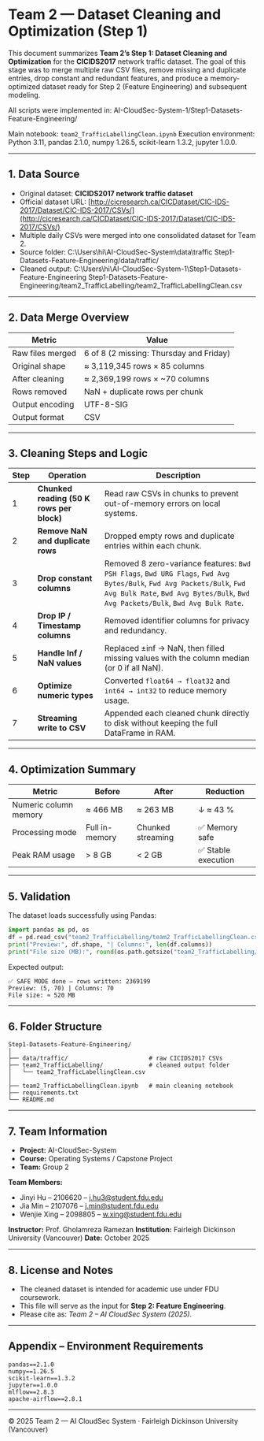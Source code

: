 # Team 2 — Dataset Cleaning and Optimization (Step 1)

This document summarizes **Team 2’s Step 1: Dataset Cleaning and Optimization** for the **CICIDS2017** network traffic dataset. The goal of this stage was to merge multiple raw CSV files, remove missing and duplicate entries, drop constant and redundant features, and produce a memory-optimized dataset ready for Step 2 (Feature Engineering) and subsequent modeling.

All scripts were implemented in:
AI-CloudSec-System-1/Step1-Datasets-Feature-Engineering/

Main notebook: `team2_TrafficLabellingClean.ipynb`
Execution environment: Python 3.11, pandas 2.1.0, numpy 1.26.5, scikit-learn 1.3.2, jupyter 1.0.0.

---

## 1. Data Source
- Original dataset: **CICIDS2017 network traffic dataset**
- Official dataset URL: [http://cicresearch.ca/CICDataset/CIC-IDS-2017/Dataset/CIC-IDS-2017/CSVs/](http://cicresearch.ca/CICDataset/CIC-IDS-2017/Dataset/CIC-IDS-2017/CSVs/)
- Multiple daily CSVs were merged into one consolidated dataset for Team 2.
- Source folder:  C:\Users\hi\AI-CloudSec-System\data\traffic
  Step1-Datasets-Feature-Engineering/data/traffic/
- Cleaned output:  C:\Users\hi\AI-CloudSec-System-1\Step1-Datasets-Feature-Engineering
  Step1-Datasets-Feature-Engineering/team2_TrafficLabelling/team2_TrafficLabellingClean.csv

---

## 2. Data Merge Overview
| Metric | Value |
|---------|-------|
| Raw files merged | 6 of 8 (2 missing: Thursday and Friday) |
| Original shape | ≈ 3,119,345 rows × 85 columns |
| After cleaning | ≈ 2,369,199 rows × ~70 columns |
| Rows removed | NaN + duplicate rows per chunk |
| Output encoding | UTF-8-SIG |
| Output format | CSV |

---

## 3. Cleaning Steps and Logic
| Step | Operation | Description |
|------|------------|-------------|
| 1 | **Chunked reading (50 K rows per block)** | Read raw CSVs in chunks to prevent out-of-memory errors on local systems. |
| 2 | **Remove NaN and duplicate rows** | Dropped empty rows and duplicate entries within each chunk. |
| 3 | **Drop constant columns** | Removed 8 zero-variance features: `Bwd PSH Flags`, `Bwd URG Flags`, `Fwd Avg Bytes/Bulk`, `Fwd Avg Packets/Bulk`, `Fwd Avg Bulk Rate`, `Bwd Avg Bytes/Bulk`, `Bwd Avg Packets/Bulk`, `Bwd Avg Bulk Rate`. |
| 4 | **Drop IP / Timestamp columns** | Removed identifier columns for privacy and redundancy. |
| 5 | **Handle Inf / NaN values** | Replaced ±inf → NaN, then filled missing values with the column median (or 0 if all NaN). |
| 6 | **Optimize numeric types** | Converted `float64 → float32` and `int64 → int32` to reduce memory usage. |
| 7 | **Streaming write to CSV** | Appended each cleaned chunk directly to disk without keeping the full DataFrame in RAM. |

---

## 4. Optimization Summary
| Metric | Before | After | Reduction |
|---------|--------|-------|-----------|
| Numeric column memory | ≈ 466 MB | ≈ 263 MB | ↓ ≈ 43 % |
| Processing mode | Full in-memory | Chunked streaming | ✅ Memory safe |
| Peak RAM usage | > 8 GB | < 2 GB | ✅ Stable execution |

---

## 5. Validation
The dataset loads successfully using Pandas:

```python
import pandas as pd, os
df = pd.read_csv("team2_TrafficLabelling/team2_TrafficLabellingClean.csv", nrows=5)
print("Preview:", df.shape, "| Columns:", len(df.columns))
print("File size (MB):", round(os.path.getsize("team2_TrafficLabelling/team2_TrafficLabellingClean.csv")/(1024**2), 2))
```

Expected output:
```
✅ SAFE MODE done — rows written: 2369199
Preview: (5, 70) | Columns: 70
File size: ≈ 520 MB
```

---

## 6. Folder Structure
```
Step1-Datasets-Feature-Engineering/
│
├── data/traffic/                       # raw CICIDS2017 CSVs
├── team2_TrafficLabelling/             # cleaned output folder
│   └── team2_TrafficLabellingClean.csv
│
├── team2_TrafficLabellingClean.ipynb   # main cleaning notebook
├── requirements.txt
└── README.md
```

---

## 7. Team Information
- **Project:** AI-CloudSec-System
- **Course:** Operating Systems / Capstone Project
- **Team:** Group 2

**Team Members:**
- Jinyi Hu – 2106620 – j.hu3@student.fdu.edu
- Jia Min – 2107076 – j.min@student.fdu.edu
- Wenjie Xing – 2098805 – w.xing@student.fdu.edu

**Instructor:** Prof. Gholamreza Ramezan
**Institution:** Fairleigh Dickinson University (Vancouver)
**Date:** October 2025

---

## 8. License and Notes
- The cleaned dataset is intended for academic use under FDU coursework.
- This file will serve as the input for **Step 2: Feature Engineering**.
- Please cite as: *Team 2 – AI CloudSec System (2025).*

---

## Appendix – Environment Requirements
```
pandas==2.1.0
numpy==1.26.5
scikit-learn==1.3.2
jupyter==1.0.0
mlflow==2.8.3
apache-airflow==2.8.1
```

---

© 2025 Team 2 — AI CloudSec System · Fairleigh Dickinson University (Vancouver)

